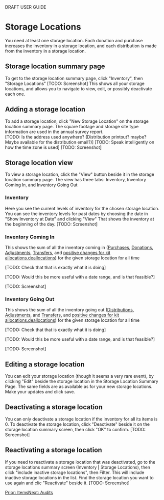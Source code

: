 DRAFT USER GUIDE
# Storage Locations

You need at least one storage location.   Each donation and purchase increases the inventory in a storage location,  and each distribution is made from the inventory in a storage location.  

## Storage location summary page 
To get to the storage location summary page, click "Inventory", then "Storage Locations"
[TODO: Screenshot]
This shows all your storage locations, and allows you to navigate to view, edit, or possibly deactivate each one.


## Adding a storage location
To add a storage location,  click "New Storage Location" on the storage location summary page.
The square footage and storage site type information are used in the annual survey report.  
[TODO:  Is the address used anywhere?  (Distribution printout? maybe? Maybe available for the distribution email?)]
[TODO:  Speak intelligently on how the time zone is used]
[TODO:  Screenshot]

## Storage location view
To view a storage location, click the "View" button beside it in the storage location summary page.
The view has three tabs:  Inventory, Inventory Coming In, and Inventory Going Out

### Inventory 

Here you see the current levels of inventory for the chosen storage location.   You can see the inventory levels for past dates by choosing the date in "Show Inventory at Date" and clicking "View"
That shows the inventory at the beginning of the day.
[TODO:  Screenshot]

### Inventory Coming In
This shows the sum of all the inventory coming in ([Purchases](essentials_purchases.md), [Donations](essentials_donations.md), [Adjustments](inventory_adjustments.md), [Transfers](inventory_transfers.md), and  [positive changes for kit allocations.deallocations](inventory_kits.md)) for the given storage location for all time

[TODO: Check that that is exactly what it is doing]

[TODO: Would this be more useful with a date range, and is that feasible?]

[TODO:  Screenshot]


### Inventory Going Out
This shows the sum of all the inventory going out ([Distributions](essentials_purchases.md), [Adjustments](inventory_adjustments.md), and  [Transfers](inventory_transfers.md), and  [positive changes for kit allocations.deallocations](inventory_kits.md)) for the given storage location for all time

[TODO: Check that that is exactly what it is doing]

[TODO: Would this be more useful with a date range, and is that feasible?]

[TODO:  Screenshot]

## Editing a storage location
You can edit your storage location (though it seems a very rare event), by clicking "Edit" beside the storage location in the Storage Location Summary Page.
The same fields are as available as for your new storage locations.  Make your updates and click save.

## Deactivating a storage location
You can only deactivate a storage location if the inventory for all its items is 0.
To deactivate the storage location, click "Deactivate" beside it on the storage location summary screen, then click "OK" to confirm.
[TODO: Screenshot]


## Reactivating a storage location
If you need to reactivate a storage location that was deactivated,  go to the storage locations summary screen (Inventory | Storage Locations),  then click "include inactive storage locations", then Filter.
This will include inactive storage locations in the list.   Find the storage location you want to use again and clic "Reactivate" beside it.
[TODO: Screenshot]




[Prior: Items](inventory_items.md)[Next: Audits ](inventory_audits.md)